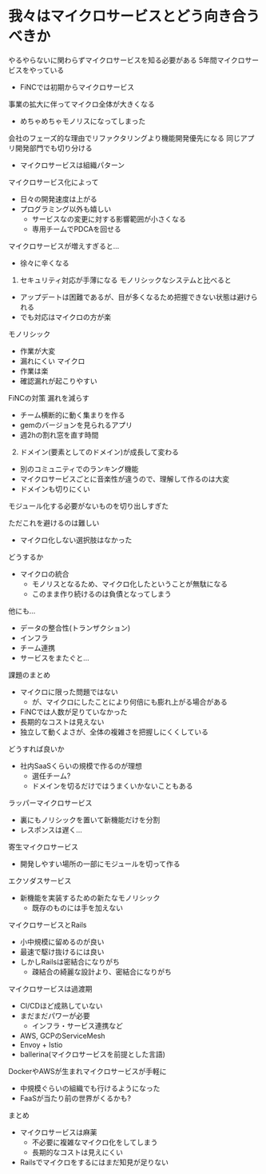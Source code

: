 <!-- C -->
# 我々はマイクロサービスとどう向き合うべきか

やるやらないに関わらずマイクロサービスを知る必要がある
5年間マイクロサービスをやっている
- FiNCでは初期からマイクロサービス

事業の拡大に伴ってマイクロ全体が大きくなる
- めちゃめちゃモノリスになってしまった

会社のフェーズ的な理由でリファクタリングより機能開発優先になる
同じアプリ開発部門でも切り分ける
- マイクロサービスは組織パターン

マイクロサービス化によって
- 日々の開発速度は上がる
- プログラミング以外も嬉しい
  - サービスなの変更に対する影響範囲が小さくなる
  - 専用チームでPDCAを回せる

マイクロサービスが増えすぎると...
- 徐々に辛くなる

1. セキュリティ対応が手薄になる
モノリシックなシステムと比べると
- アップデートは困難であるが、目が多くなるため把握できない状態は避けられる
- でも対応はマイクロの方が楽

モノリシック
- 作業が大変
- 漏れにくい
マイクロ
- 作業は楽
- 確認漏れが起こりやすい

FiNCの対策 漏れを減らす
- チーム横断的に動く集まりを作る
- gemのバージョンを見られるアプリ
- 週2hの割れ窓を直す時間

2. ドメイン(要素としてのドメイン)が成長して変わる
- 別のコミュニティでのランキング機能
- マイクロサービスごとに音楽性が違うので、理解して作るのは大変
- ドメインも切りにくい

モジュール化する必要がないものを切り出しすぎた

ただこれを避けるのは難しい
- マイクロ化しない選択肢はなかった

どうするか
- マイクロの統合
  - モノリスとなるため、マイクロ化したということが無駄になる
  - このまま作り続けるのは負債となってしまう

他にも...
- データの整合性(トランザクション)
- インフラ
- チーム連携
- サービスをまたぐと...

課題のまとめ
- マイクロに限った問題ではない
  - が、マイクロにしたことにより何倍にも膨れ上がる場合がある
- FiNCでは人数が足りていなかった
- 長期的なコストは見えない
- 独立して動くよさが、全体の複雑さを把握しにくくしている

どうすれば良いか
- 社内SaaSくらいの規模で作るのが理想
  - 選任チーム?
  - ドメインを切るだけではうまくいかないこともある

ラッパーマイクロサービス
- 裏にもノリシックを置いて新機能だけを分割
- レスポンスは遅く...

寄生マイクロサービス
- 開発しやすい場所の一部にモジュールを切って作る

エクソダスサービス
- 新機能を実装するための新たなモノリシック
  - 既存のものには手を加えない

マイクロサービスとRails
- 小中規模に留めるのが良い
- 最速で駆け抜けるには良い
- しかしRailsは密結合になりがち
  - 疎結合の綺麗な設計より、密結合になりがち

マイクロサービスは過渡期
- CI/CDほど成熟していない
- まだまだパワーが必要
  - インフラ・サービス連携など
- AWS, GCPのServiceMesh
- Envoy + Istio
- ballerina(マイクロサービスを前提とした言語)

DockerやAWSが生まれマイクロサービスが手軽に
- 中規模ぐらいの組織でも行けるようになった
- FaaSが当たり前の世界がくるかも?

まとめ
- マイクロサービスは麻薬
  - 不必要に複雑なマイクロ化をしてしまう
  - 長期的なコストは見えにくい
- Railsでマイクロをするにはまだ知見が足りない
